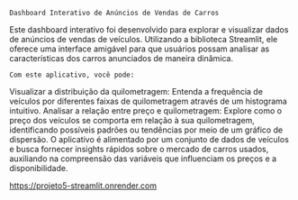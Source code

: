     Dashboard Interativo de Anúncios de Vendas de Carros

Este dashboard interativo foi desenvolvido para explorar e visualizar dados de anúncios de vendas de veículos. Utilizando a biblioteca Streamlit, ele oferece uma interface amigável para que usuários possam analisar as características dos carros anunciados de maneira dinâmica.

    Com este aplicativo, você pode:

Visualizar a distribuição da quilometragem: Entenda a frequência de veículos por diferentes faixas de quilometragem através de um histograma intuitivo.
Analisar a relação entre preço e quilometragem: Explore como o preço dos veículos se comporta em relação à sua quilometragem, identificando possíveis padrões ou tendências por meio de um gráfico de dispersão.
O aplicativo é alimentado por um conjunto de dados de veículos e busca fornecer insights rápidos sobre o mercado de carros usados, auxiliando na compreensão das variáveis que influenciam os preços e a disponibilidade.



https://projeto5-streamlit.onrender.com